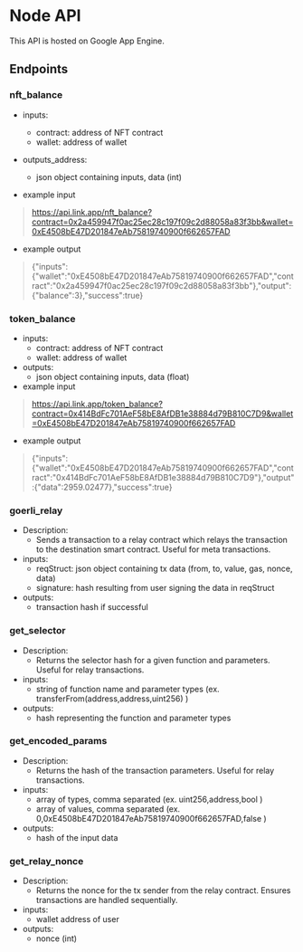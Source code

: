 # Node API
This API is hosted on Google App Engine.

## Endpoints
### nft_balance
- inputs: 
  - contract: address of NFT contract 
  - wallet: address of wallet
- outputs_address:
  - json object containing inputs, data (int)

- example input
> https://api.link.app/nft_balance?contract=0x2a459947f0ac25ec28c197f09c2d88058a83f3bb&wallet=0xE4508bE47D201847eAb75819740900f662657FAD
- example output
> {"inputs":{"wallet":"0xE4508bE47D201847eAb75819740900f662657FAD","contract":"0x2a459947f0ac25ec28c197f09c2d88058a83f3bb"},"output":{"balance":3},"success":true}


### token_balance
- inputs: 
  - contract: address of NFT contract 
  - wallet: address of wallet
- outputs:
  - json object containing inputs, data (float)
- example input
> https://api.link.app/token_balance?contract=0x414BdFc701AeF58bE8AfDB1e38884d79B810C7D9&wallet=0xE4508bE47D201847eAb75819740900f662657FAD
- example output
> {"inputs":{"wallet":"0xE4508bE47D201847eAb75819740900f662657FAD","contract":"0x414BdFc701AeF58bE8AfDB1e38884d79B810C7D9"},"output":{"data":2959.02477},"success":true}

### goerli_relay
- Description:
  - Sends a transaction to a relay contract which relays the transaction to the destination smart contract. Useful for meta transactions.
- inputs:
  - reqStruct: json object containing tx data (from, to, value, gas, nonce, data)
  - signature: hash resulting from user signing the data in reqStruct
- outputs:
  - transaction hash if successful

### get_selector
- Description:
  - Returns the selector hash for a given function and parameters. Useful for relay transactions.
- inputs:
  - string of function name and parameter types (ex. transferFrom(address,address,uint256) )
- outputs:
  - hash representing the function and parameter types
  
### get_encoded_params
 - Description: 
   - Returns the hash of the transaction parameters. Useful for relay transactions.
 - inputs:
    - array of types, comma separated (ex. uint256,address,bool )
    - array of values, comma separated (ex. 0,0xE4508bE47D201847eAb75819740900f662657FAD,false )
 - outputs:
    - hash of the input data
   
### get_relay_nonce
 - Description:
    - Returns the nonce for the tx sender from the relay contract. Ensures transactions are handled sequentially.
 - inputs:
    - wallet address of user
 - outputs:
    - nonce (int)
